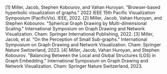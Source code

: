 [1] Miller, Jacob, Stephen Kobourov, and Vahan Huroyan. "Browser-based hyperbolic visualization of graphs." 2022 IEEE 15th Pacific Visualization Symposium (PacificVis). IEEE, 2022.
[2] Miller, Jacob, Vahan Huroyan, and Stephen Kobourov. "Spherical Graph Drawing by Multi-dimensional Scaling." International Symposium on Graph Drawing and Network Visualization. Cham: Springer International Publishing, 2022.
[3] Miller, Jacob, et al. "On the Perception of Small Sub-graphs." International Symposium on Graph Drawing and Network Visualization. Cham: Springer Nature Switzerland, 2023.
[4] Miller, Jacob, Vahan Huroyan, and Stephen Kobourov. "Balancing Between the Local and Global Structures (LGS) in Graph Embedding." International Symposium on Graph Drawing and Network Visualization. Cham: Springer Nature Switzerland, 2023.
